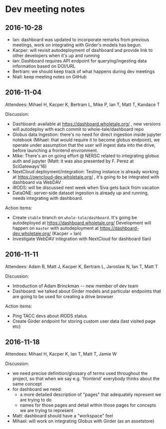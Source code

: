 # Dev meeting notes

## 2016-10-28

 * Ian: dashboard was updated to incorporate remarks from previous meetings, work on integrating with Girder's models
   has begun.
 * Kacper: will revisit autodeployment of dashboard and provide link to other developers when it's up and running
 * Ian: Dashboard requires API endpoint for querying/ingesting data information based on DOI/URL
 * Bertram: we should keep track of what happens during dev meetings
 * Niall: keep meeting notes on GitHub

## 2016-11-04

Attendees: Mihael H, Kacper K, Bertram L, Mike P, Ian T, Matt T, Kandace T

Discussion:

 * Dashboard: available at https://dashboard.wholetale.org/ , new versions will autodeploy with each commit to whole-tale/dashboard repo
 * Globus data Ingestion: there's no need for direct ingestion inside jupyter notebook (Mihael: that would require it to
   become globus endpoint), we operate under assumption that the user will ingest data into the drive, before launching a frontend
   environment.
 * Mike: There's an on going effort @ NERSC related to integrating globus auth and jupyter (Matt: it was also presented
   by F. Perez at SciGateways'16)
 * NextCloud deployment/integration: Testing instance is already working at https://owncloud-dev.wholetale.org/ , it's
   going to be integrated with dashboard via WebDAV
 * iRODS: will be discussed next week when Siva gets back from vacation
 * DataONE: server-side dataset ingestion is already up and running, needs integrating with dashboard.

Action items:

 * Create ``stable`` branch on ``whole-tale/dashboard``. It's going be autodeployed at
   https://dashboard.wholetale.org/ Development will happen on ``master`` with autodeployment at
   https://dashboard-dev.wholetale.org/  (Kacper + Ian)
 * Investigate WebDAV integration with NextCloud for dashboard (Ian)

## 2016-11-11

Attendees: Adam B, Matt J, Kacper K, Bertram L, Jaroslaw N, Ian T, Matt T

Discussion:
 * Introduction of Adam Brinckman -- new member of dev team
 * Dashboard: we talked about Girder models and particular endpoints that are going to be used for creating a drive browser

Action items:
 * Ping TACC devs about iRODS status
 * Create Girder endpoint for storing custom user data (last visited page etc)

## 2016-11-18

Attendees: Mihael H, Kacper K, Ian T, Matt T, Jamie W

Discussion:
 * we need precise definition/glossary of terms used throughout the project, so that when we say e.g. 'frontend'
   everybody thinks about the same concept
 * for dashboard we need:
   - a more detailed description of "pages" that adequately represent we are trying to do
   - names for those pages and detail within those pages for concepts we are trying to represent
 * Matt: dashboard should have a "workspace" feel
 * Mihael: will work on integrating Globus with Girder (as an assetstore)
